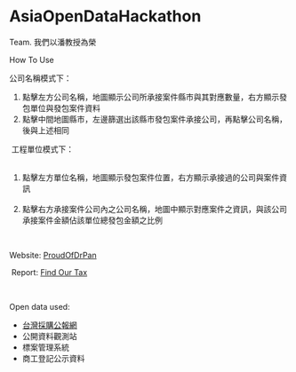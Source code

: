 # AsiaOpenDataHackathon
Team. 我們以潘教授為榮

<p>How To Use</p>
<p>
  公司名稱模式下：
  <ol>
    <li>點擊左方公司名稱，地圖顯示公司所承接案件縣市與其對應數量，右方顯示發包單位與發包案件資料</li>
    <li>點擊中間地圖縣市，左邊篩選出該縣市發包案件承接公司，再點擊公司名稱，後與上述相同</li>
  </ol>
  工程單位模式下：
  <ol>
    <li>點擊左方單位名稱，地圖顯示發包案件位置，右方顯示承接過的公司與案件資訊</li>
    <li>點擊右方承接案件公司內之公司名稱，地圖中顯示對應案件之資訊，與該公司承接案件金額佔該單位總發包金額之比例</li>
  </ol>
</p>
<p><br></p>
<p>
  Website: <a href="http://aodhdrpan.ddns.net/hackathon/" target="_blank">ProudOfDrPan</a>
</p>
<p>
  Report: <a href="https://www.canva.com/design/DACdOQk3Wpk/OXTsXIh0obcRSHNedrvSOA/edit" target="_blank">Find Our Tax</a>
</p>
<p><br></p>
<p>
  Open data used:
  <ul>
    <li><a href="https://www.taiwanbuying.com.tw/">台灣採購公報網</a></li>
    <li><a href="http://mops.twse.com.tw/mops/web/stapap1"></a>公開資料觀測站</li>
    <li><a href="http://cmdweb.pcc.gov.tw/pccms/owa/guesmap.userinn"></a>標案管理系統</li>
    <li><a href="http://mops.twse.com.tw/mops/web/stapap1"></a>商⼯登記公⽰資料</li>
  </ul>
</p>
<p></p>
